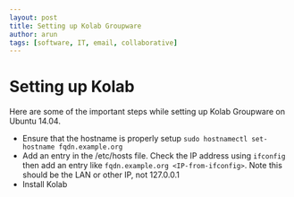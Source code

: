 ```yaml
---
layout: post
title: Setting up Kolab Groupware
author: arun
tags: [software, IT, email, collaborative]
---
```


# Setting up Kolab

Here are some of the important steps while setting up Kolab Groupware on Ubuntu 14.04.

* Ensure that the hostname is properly setup
`sudo hostnamectl set-hostname fqdn.example.org`
* Add an entry in the /etc/hosts file. Check the IP address using `ifconfig` then add an entry like `fqdn.example.org <IP-from-ifconfig>`. Note this should be the LAN or other IP, not 127.0.0.1
* Install Kolab

